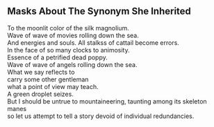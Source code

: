 Masks About The Synonym She Inherited
-------------------------------------
To the moonlit color of the silk magnolium.  
Wave of wave of movies rolling down the sea.  
And energies and souls. All stalkss of cattail become errors.  
In the face of so many clocks to animosity.  
Essence of a petrified dead poppy.  
Wave of wave of angels rolling down the sea.  
What we say reflects to  
carry some other gentleman  
what a point of view may teach.  
A green droplet seizes.  
But I should be untrue to mountaineering, taunting among its skeleton manes  
so let us attempt to tell a story devoid of individual redundancies.  
